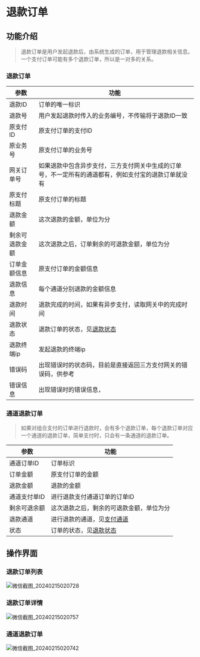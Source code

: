 # 退款订单

## 功能介绍
> 退款订单是用户发起退款后，由系统生成的订单，用于管理退款相关信息。一个支付订单可能有多个退款订单，所以是一对多的关系。
### 退款订单
| 参数      | 功能                                                                    |
|---------|-----------------------------------------------------------------------|
| 退款ID    | 订单的唯一标识                                                               |
| 退款号     | 用户发起退款时传入的业务编号，不传输将于退款ID一致                                            |
| 原支付ID   | 原支付订单的支付ID                                                            |
| 原业务号    | 原支付订单的业务号                                                             |
| 网关订单号   | 如果退款中包含异步支付，三方支付网关中生成的订单号，不一定所有的通道都有，例如支付宝的退款订单就没有                    |
| 原支付标题   | 原支付订单的标题                                                              |
| 退款金额    | 这次退款的金额，单位为分                                                          |
| 剩余可退款金额 | 这次退款之后，订单剩余的可退款金额，单位为分                                                |
| 订单金额信息  | 原支付订单的金额信息                                                            |
| 退款信息    | 每个通道分别退款的金额信息                                                         |
| 退款时间    | 退款完成的时间，如果有异步支付，读取网关中的完成时间                                            |
| 退款状态    | 退款订单的状态，见[退款状态](/daxpay/guides/other/常量和状态表.md#退款状态-refundstatusenum) |
| 退款终端ip  | 发起退款的终端ip                                                             |
| 错误码     | 出现错误时的状态码，目前是直接返回三方支付网关的错误码，供参考                                       |
| 错误信息    | 出现错误时的错误信息，                                                           |

### 通道退款订单
> 如果对组合支付的订单进行退款时，会有多个退款订单，每个退款订单对应一个通道的退款订单，简单支付时，只会有一条通道的退款订单。
 
| 参数      | 功能                                                                  |
|---------|---------------------------------------------------------------------|
| 通道订单ID  | 订单标识                                                                |
| 订单金额    | 原支付订单的金额                                                            |
| 退款金额    | 退款的金额                                                               |
| 通道支付单ID | 进行退款支付通道订单的订单ID                                                     |
| 剩余可退余额  | 这次退款之后，剩余的可退款金额，单位为分                                                |
| 退款通道    | 进行退款的通道，见[支付通道](/daxpay/guides/other/常量和状态表.md#支付通道-paychannelenum) |
| 状态      | 订单的状态，见[退款状态](/daxpay/guides/other/常量和状态表.md#退款状态-refundstatusenum) |

## 操作界面
### 退款订单列表
![微信截图_20240215020728](https://jsd.cdn.zzko.cn/gh/xxm1995/bootx-img@master/daxpay/微信截图_20240215020728.qzk78ukfttc.webp)
### 退款订单详情
![微信截图_20240215020757](https://jsd.cdn.zzko.cn/gh/xxm1995/bootx-img@master/daxpay/微信截图_20240215020757.3l3m6p4jaiu0.webp)
### 通道退款订单
![微信截图_20240215020742](https://jsd.cdn.zzko.cn/gh/xxm1995/bootx-img@master/daxpay/微信截图_20240215020742.62hf48k5c380.webp)

